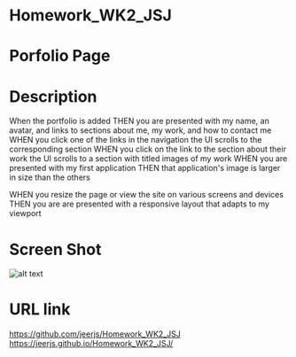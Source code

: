# Homework_WK2_JSJ

# Porfolio Page

# Description

When the portfolio is added THEN you are presented with my name, an avatar, and links to sections about me, my work, and how to contact me
WHEN you click one of the links in the navigation the UI scrolls to the corresponding section
WHEN you click on the link to the section about their work the UI scrolls to a section with titled images of my work
WHEN you are presented with my first application THEN that application's image is larger in size than the others

<!-- WHEN I click on the images of the applications
THEN I am taken to that deployed application -->

WHEN you resize the page or view the site on various screens and devices THEN you are are presented with a responsive layout that adapts to my viewport

# Screen Shot

![alt text](./Images/screencapture-127-0-0-1-5500-index-html-2022-04-19-14_03_41.png)

# URL link

https://github.com/jeerjs/Homework_WK2_JSJ
https://jeerjs.github.io/Homework_WK2_JSJ/
